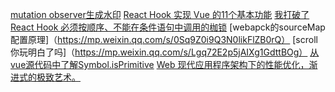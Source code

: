 [mutation observer生成水印](https://juejin.cn/post/7065124657413750821)
[React Hook 实现 Vue 的11个基本功能](https://juejin.cn/post/7037130413155811341#heading-7)
[我打破了 React Hook 必须按顺序、不能在条件语句中调用的枷锁](https://juejin.cn/post/6939766434159394830)
[webapck的sourceMap配置原理]（https://mp.weixin.qq.com/s/0Sq9Z0i9Q3N0likFlZB0rQ）
[scroll你玩明白了吗]（https://mp.weixin.qq.com/s/Lgq72E2p5jAIXg1GdttBOg）
[从vue源代码中了解Symbol.isPrimitive](https://juejin.cn/post/6994298142631919629)
[Web 现代应用程序架构下的性能优化，渐进式的极致艺术。](https://juejin.cn/post/6898224585993519111)